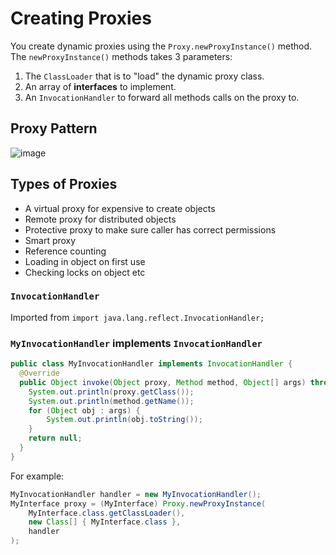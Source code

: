 # Creating Proxies
You create dynamic proxies using the `Proxy.newProxyInstance()` method. The `newProxyInstance()` methods takes 3 parameters:

1. The `ClassLoader` that is to "load" the dynamic proxy class.
2. An array of **interfaces** to implement.
3. An `InvocationHandler` to forward all methods calls on the proxy to.

## Proxy Pattern
![image](https://user-images.githubusercontent.com/5623994/52524680-bdddd500-2c6d-11e9-8ee7-3af61b3647d4.png)

## Types of Proxies
- A virtual proxy for expensive to create objects
- Remote proxy for distributed objects
- Protective proxy to make sure caller has correct permissions
- Smart proxy
- Reference counting
- Loading in object on first use
- Checking locks on object etc

### `InvocationHandler`
Imported from `import java.lang.reflect.InvocationHandler;`

### `MyInvocationHandler` implements `InvocationHandler`
```java
public class MyInvocationHandler implements InvocationHandler {
  @Override
  public Object invoke(Object proxy, Method method, Object[] args) throws Throwable {
    System.out.println(proxy.getClass());
    System.out.println(method.getName());
    for (Object obj : args) {
        System.out.println(obj.toString());
    }
    return null;
  }
}
```

For example:
```java
MyInvocationHandler handler = new MyInvocationHandler();
MyInterface proxy = (MyInterface) Proxy.newProxyInstance(
	MyInterface.class.getClassLoader(),
	new Class[] { MyInterface.class },
	handler
);
```

